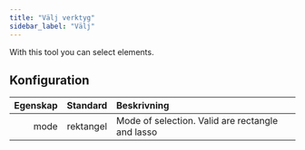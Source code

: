 ```yaml
---
title: "Välj verktyg"
sidebar_label: "Välj"
---
```



With this tool you can select elements.

## Konfiguration

| Egenskap | Standard  | Beskrivning                                      |
| --------:|:---------:|:------------------------------------------------ |
|     mode | rektangel | Mode of selection. Valid are rectangle and lasso |
